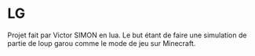 # LG
Projet fait par Victor SIMON en lua.
Le but étant de faire une simulation de partie de loup garou comme le mode de jeu sur Minecraft.
